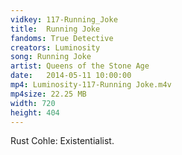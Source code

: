 ```yaml
---
vidkey: 117-Running_Joke
title:  Running Joke
fandoms: True Detective
creators: Luminosity
song: Running Joke
artist: Queens of the Stone Age
date:   2014-05-11 10:00:00
mp4: Luminosity-117-Running Joke.m4v
mp4size: 22.25 MB
width: 720
height: 404
---
```


Rust Cohle: Existentialist.
  